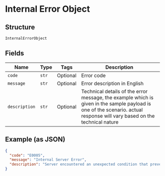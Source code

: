 
# Internal Error Object

## Structure

`InternalErrorObject`

## Fields

| Name | Type | Tags | Description |
|  --- | --- | --- | --- |
| `code` | `str` | Optional | Error code |
| `message` | `str` | Optional | Error description in English |
| `description` | `str` | Optional | Technical details of the error message, the example which is given in the sample payload is one of the scenario. actual response will vary based on the technical nature |

## Example (as JSON)

```json
{
  "code": "E0005",
  "message": "Internal Server Error",
  "description": "Server encountered an unexpected condition that prevented it from fulfilling the request"
}
```

